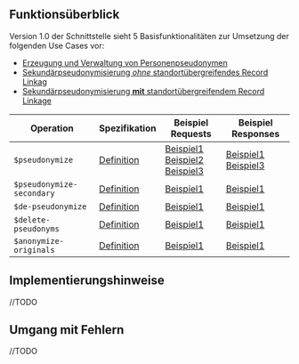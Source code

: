 ## Funktionsüberblick

Version 1.0 der Schnittstelle sieht 5 Basisfunktionalitäten zur Umsetzung der folgenden Use Cases vor:
- [Erzeugung und Verwaltung von Personenpseudonymen](https://medizininformatik-initiative.github.io/mii-interface-module-pseudonymization/UseCases.html#use-case-1-erzeugung-und-verwaltung-von-personenpseudonymen-auf-basis-vorhandener-identifier)
- [Sekundärpseudonymisierung *ohne* standortübergreifendes Record Linkag](https://medizininformatik-initiative.github.io/mii-interface-module-pseudonymization/UseCases.html#use-case-3a-sekund%C3%A4rpseudonymisierung-ohne-standort%C3%BCbergreifendes-record-linkage)
- [Sekundärpseudonymisierung **mit** standortübergreifendem Record Linkage](https://medizininformatik-initiative.github.io/mii-interface-module-pseudonymization/UseCases.html#use-case-3b-sekund%C3%A4rpseudonymisierung-mit-standort%C3%BCbergreifendem-record-linkage)

 Operation                 |Spezifikation|Beispiel Requests|Beispiel Responses
---------------------------|----|---|---
 `$pseudonymize`           |[Definition](https://medizininformatik-initiative.github.io/mii-interface-module-pseudonymization/OperationDefinition-Pseudonymize.html)|[Beispiel1](https://medizininformatik-initiative.github.io/mii-interface-module-pseudonymization/Parameters-PseudonymizeRequestWithStringExample.html)<br>[Beispiel2](https://medizininformatik-initiative.github.io/mii-interface-module-pseudonymization/Parameters-PseudonymizeRequestWithIdentifierExample.html)<br>[Beispiel3](https://medizininformatik-initiative.github.io/mii-interface-module-pseudonymization/Bundle-pseudonymize-example-bundle-batch-request.html)|[Beispiel1](https://medizininformatik-initiative.github.io/mii-interface-module-pseudonymization/Parameters-PseudonymizeResponseExample.html)<br>[Beispiel3](https://medizininformatik-initiative.github.io/mii-interface-module-pseudonymization/Bundle-pseudonymize-example-bundle-batch-response.html)
 `$pseudonymize-secondary` |[Definition](https://medizininformatik-initiative.github.io/mii-interface-module-pseudonymization/OperationDefinition-PseudonymizeSecondary.html)|[Beispiel1](https://medizininformatik-initiative.github.io/mii-interface-module-pseudonymization/Parameters-Parameters-PseudonymizeSecondary-request-example-1.html)|[Beispiel1](https://medizininformatik-initiative.github.io/mii-interface-module-pseudonymization/Parameters-Parameters-PseudonymizeSecondary-response-example-1.html)
 `$de-pseudonymize`        |[Definition](https://medizininformatik-initiative.github.io/mii-interface-module-pseudonymization/OperationDefinition-DePseudonymize.html)|[Beispiel1](https://medizininformatik-initiative.github.io/mii-interface-module-pseudonymization/Parameters-DePseudonymizeRequestWithStringExample.html)|[Beispiel1](https://medizininformatik-initiative.github.io/mii-interface-module-pseudonymization/Parameters-DePseudonymizeResponseWithStringExample.html)
 `$delete-pseudonyms`      |[Definition](https://medizininformatik-initiative.github.io/mii-interface-module-pseudonymization/OperationDefinition-DeletePseudonyms.html)|[Beispiel1](https://medizininformatik-initiative.github.io/mii-interface-module-pseudonymization/Parameters-Parameters-DeletePseudonyms-request-example-1.html)|[Beispiel1](https://medizininformatik-initiative.github.io/mii-interface-module-pseudonymization/Parameters-Parameters-DeletePseudonyms-response-example-1.html)
 `$anonymize-originals`    |[Definition](https://medizininformatik-initiative.github.io/mii-interface-module-pseudonymization/OperationDefinition-AnonymizeOriginals.html)|[Beispiel1](https://medizininformatik-initiative.github.io/mii-interface-module-pseudonymization/Parameters-Parameters-AnonymizeOriginals-request-example-1.html)|[Beispiel1](https://medizininformatik-initiative.github.io/mii-interface-module-pseudonymization/Parameters-Parameters-AnonymizeOriginals-response-example-1.html)

## Implementierungshinweise

//TODO

## Umgang mit Fehlern

//TODO
